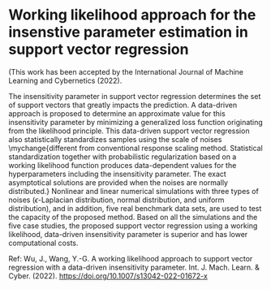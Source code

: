 # Working likelihood approach for the insenstive parameter estimation in support vector regression
(This work has been accepted by the International Journal of Machine Learning and Cybernetics (2022).

The insensitivity parameter in support vector regression determines the set of support vectors that greatly impacts the prediction. A data-driven approach is proposed to determine an approximate value for this insensitivity parameter by minimizing a generalized loss function originating from the likelihood principle. This data-driven support vector regression also statistically standardizes samples using the scale of noises \mychange{different from conventional response scaling method. Statistical standardization together with probabilistic regularization based on a working likelihood function  produces data-dependent values for the hyperparameters including the insensitivity parameter. The exact asymptotical solutions are provided when the noises are normally distributed.}  Nonlinear and linear numerical simulations with three types of noises ($\epsilon$-Laplacian distribution, normal distribution, and uniform distribution), and in addition, five real benchmark data sets, are used to test the capacity of the proposed method. Based on all the simulations and the five case studies, the proposed support vector regression using a working likelihood, data-driven insensitivity parameter is superior and has lower computational costs.

Ref: Wu, J., Wang, Y.-G. A working likelihood approach to support vector regression with a data-driven insensitivity parameter. Int. J. Mach. Learn. & Cyber. (2022). https://doi.org/10.1007/s13042-022-01672-x
